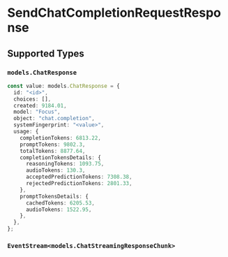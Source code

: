 # SendChatCompletionRequestResponse


## Supported Types

### `models.ChatResponse`

```typescript
const value: models.ChatResponse = {
  id: "<id>",
  choices: [],
  created: 9184.01,
  model: "Focus",
  object: "chat.completion",
  systemFingerprint: "<value>",
  usage: {
    completionTokens: 6813.22,
    promptTokens: 9802.3,
    totalTokens: 8877.64,
    completionTokensDetails: {
      reasoningTokens: 1093.75,
      audioTokens: 130.3,
      acceptedPredictionTokens: 7308.38,
      rejectedPredictionTokens: 2801.33,
    },
    promptTokensDetails: {
      cachedTokens: 6205.53,
      audioTokens: 1522.95,
    },
  },
};
```

### `EventStream<models.ChatStreamingResponseChunk>`

